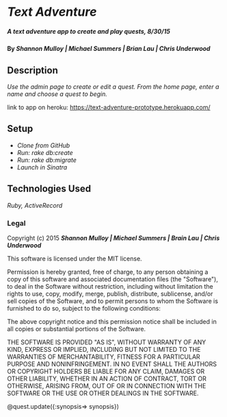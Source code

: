 # _Text Adventure_

##### _A text adventure app to create and play quests, 8/30/15_

#### By _**Shannon Mulloy | Michael Summers | Brian Lau | Chris Underwood**_

## Description

_Use the admin page to create or edit a quest. From the home page, enter a name and choose a quest to begin._

link to app on heroku: https://text-adventure-prototype.herokuapp.com/

## Setup

* _Clone from GitHub_
* _Run: rake db:create_
* _Run: rake db:migrate_
* _Launch in Sinatra_

## Technologies Used

_Ruby, ActiveRecord_

### Legal

Copyright (c) 2015 **_Shannon Mulloy | Michael Summers | Brain Lau | Chris Underwood_**

This software is licensed under the MIT license.

Permission is hereby granted, free of charge, to any person obtaining a copy
of this software and associated documentation files (the "Software"), to deal
in the Software without restriction, including without limitation the rights
to use, copy, modify, merge, publish, distribute, sublicense, and/or sell
copies of the Software, and to permit persons to whom the Software is
furnished to do so, subject to the following conditions:

The above copyright notice and this permission notice shall be included in
all copies or substantial portions of the Software.

THE SOFTWARE IS PROVIDED "AS IS", WITHOUT WARRANTY OF ANY KIND, EXPRESS OR
IMPLIED, INCLUDING BUT NOT LIMITED TO THE WARRANTIES OF MERCHANTABILITY,
FITNESS FOR A PARTICULAR PURPOSE AND NONINFRINGEMENT. IN NO EVENT SHALL THE
AUTHORS OR COPYRIGHT HOLDERS BE LIABLE FOR ANY CLAIM, DAMAGES OR OTHER
LIABILITY, WHETHER IN AN ACTION OF CONTRACT, TORT OR OTHERWISE, ARISING FROM,
OUT OF OR IN CONNECTION WITH THE SOFTWARE OR THE USE OR OTHER DEALINGS IN
THE SOFTWARE.

  @quest.update({:synopsis=> synopsis})
